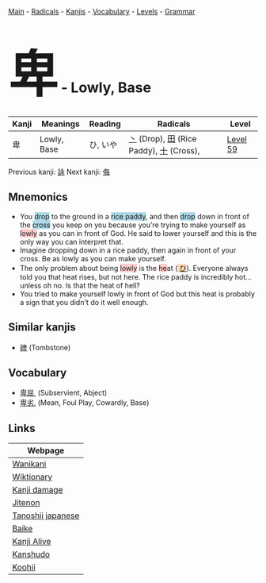 <style> bigfont {font-size: 100px}</style>
[Main](../README.md) -
[Radicals](../radicals.md) -
[Kanjis](../kanjis.md) -
[Vocabulary](../vocabulary.md) -
[Levels](../levels.md) -
[Grammar](../grammar.md)
# <bigfont> 卑</bigfont> - Lowly, Base 

| Kanji | Meanings | Reading | Radicals | Level |
| --- | --- | --- | --- | --- |
| 卑 | Lowly, Base | ひ, いや | [丶](../radicals/丶.md) (Drop), [田](../radicals/田.md) (Rice Paddy), [十](../radicals/十.md) (Cross),  | [Level 59](../levels/wk_level59.md) |

Previous kanji: [詠](詠.md) Next kanji: [侮](侮.md) 

## Mnemonics
 * You <span style="background-color:#ADD8E6"> drop</span> to the ground in a <span style="background-color:#ADD8E6"> rice paddy</span>, and then <span style="background-color:#ADD8E6"> drop</span> down in front of the <span style="background-color:#ADD8E6"> cross</span> you keep on you because you're trying to make yourself as <span style="background-color:#ffcccb"> lowly</span> as you can in front of God. He said to lower yourself and this is the only way you can interpret that.
* Imagine dropping down in a rice paddy, then again in front of your cross. Be as lowly as you can make yourself.
* The only problem about being <span style="background-color:#ffcccb"> lowly</span> is the <span style="background-color:#ffcccb"> he</span>at (<span style="background-color:#fed8b1"> [ひ](https://jisho.org/search/ひ)</span>). Everyone always told you that heat rises, but not here. The rice paddy is incredibly hot... unless oh no. Is that the heat of hell?
* You tried to make yourself lowly in front of God but this heat is probably a sign that you didn't do it well enough.


## Similar kanjis
 * [碑](碑.md) (Tombstone)


## Vocabulary
 * [卑屈](../vocabulary/卑.md), (Subservient, Abject)
* [卑劣](../vocabulary/卑.md), (Mean, Foul Play, Cowardly, Base)



## Links 

| Webpage |
| --- |
| [Wanikani          ](https://www.wanikani.com/kanji/卑) |
| [Wiktionary        ](https://en.wiktionary.org/wiki/卑) |
| [Kanji damage      ](http://www.kanjidamage.com/kanji/search?utf8=✓&q=卑) |
| [Jitenon           ](https://jitenon.com/kanji/卑) |
| [Tanoshii japanese ](https://www.tanoshiijapanese.com/dictionary/kanji.cfm?k=卑) |
| [Baike             ](https://baike.baidu.com/item/卑) |
| [Kanji Alive       ](https://app.kanjialive.com/卑) |
| [Kanshudo          ](https://www.kanshudo.com/searchmn?q=卑) |
| [Koohii            ](https://kanji.koohii.com/study/kanji/卑) |
